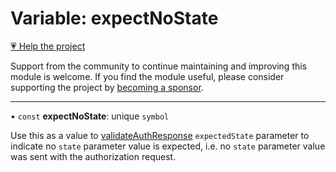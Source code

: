 # Variable: expectNoState

[💗 Help the project](https://github.com/sponsors/panva)

Support from the community to continue maintaining and improving this module is welcome. If you find the module useful, please consider supporting the project by [becoming a sponsor](https://github.com/sponsors/panva).

***

• `const` **expectNoState**: unique `symbol`

Use this as a value to [validateAuthResponse](../functions/validateAuthResponse.md) `expectedState` parameter to indicate no
`state` parameter value is expected, i.e. no `state` parameter value was sent with the
authorization request.
